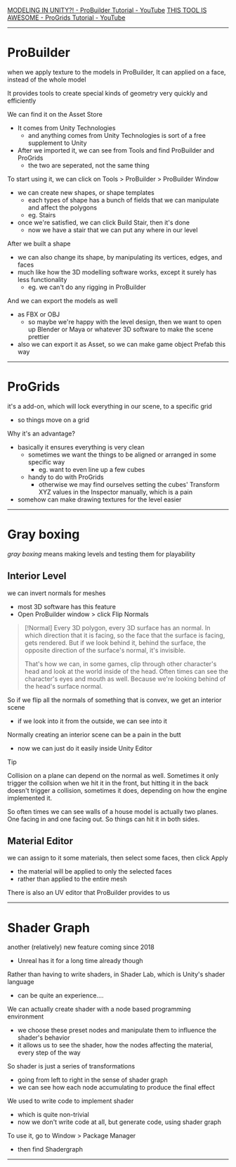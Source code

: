 [MODELING IN UNITY?! - ProBuilder Tutorial - YouTube](https://www.youtube.com/watch?v=PUSOg5YEflM)
[THIS TOOL IS AWESOME - ProGrids Tutorial - YouTube](https://www.youtube.com/watch?v=UtNvtIrJcNc)
___

# ProBuilder

when we apply texture to the models in ProBuilder,
It can applied on a face, instead of the whole model

It provides tools to create special kinds of geometry very quickly and efficiently

We can find it on the Asset Store
* It comes from Unity Technologies
	* and anything comes from Unity Technologies is sort of a free supplement to Unity
* After we imported it, we can see from Tools and find ProBuilder and ProGrids
	* the two are seperated, not the same thing

To start using it, we can click on Tools > ProBuilder > ProBuilder Window
* we can create new shapes, or shape templates
	* each types of shape has a bunch of fields that we can manipulate and affect the polygons
	* eg. Stairs
* once we're satisfied, we can click Build Stair, then it's done
	* now we have a stair that we can put any where in our level

After we built a shape
* we can also change its shape, by manipulating its vertices, edges, and faces
* much like how the 3D modelling software works, except it surely has less functionality
	* eg. we can't do any rigging in ProBuilder

And we can export the models as well
* as FBX or OBJ
	* so maybe we're happy with the level design, then we want to open up Blender or Maya or whatever 3D software to make the scene prettier
* also we can export it as Asset, so we can make game object Prefab this way
___

# ProGrids

it's a add-on, which will lock everything in our scene, to a specific grid
* so things move on a grid

Why it's an advantage?
* basically it ensures everything is very clean
	* sometimes we want the things to be aligned or arranged in some specific way
		* eg. want to even line up a few cubes
	* handy to do with ProGrids
		* otherwise we may find ourselves setting the cubes' Transform XYZ values in the Inspector manually, which is a pain
* somehow can make drawing textures for the level easier
___

# Gray boxing
*gray boxing* means making levels and testing them for playability


## Interior Level

we can invert normals for meshes
* most 3D software has this feature
* Open ProBuilder window > click Flip Normals

> [!Normal]
> Every 3D polygon, every 3D surface has an normal. In which direction that it is facing, so the face that the surface is facing, gets rendered. But if we look behind it, behind the surface, the opposite direction of the surface's normal, it's invisible.
> 
> That's how we can, in some games, clip through other character's head and look at the world inside of the head. Often times can see the character's eyes and mouth as well. Because we're looking behind of the head's surface normal.

So if we flip all the normals of something that is convex,
we get an interior scene
* if we look into it from the outside, we can see into it

Normally creating an interior scene can be a pain in the butt
* now we can just do it easily inside Unity Editor

> [!tip]
> Collision on a plane can depend on the normal as well. Sometimes it only trigger the collsion when we hit it in the front, but hitting it in the back doesn't trigger a collision, sometimes it does, depending on how the engine implemented it.
> 
> So often times we can see walls of a house model is actually two planes. One facing in and one facing out. So things can hit it in both sides.


## Material Editor

we can assign to it some materials, then select some faces, then click Apply
* the material will be applied to only the selected faces
* rather than applied to the entire mesh

There is also an UV editor that ProBuilder provides to us
___

# Shader Graph
another (relatively) new feature coming since 2018
* Unreal has it for a long time already though

Rather than having to write shaders, in Shader Lab, which is Unity's shader language
* can be quite an experience....

We can actually create shader with a node based programming environment
* we choose these preset nodes and manipulate them to influence the shader's behavior
* it allows us to see the shader, how the nodes affecting the material, every step of the way

So shader is just a series of transformations
* going from left to right in the sense of shader graph
* we can see how each node accumulating to produce the final effect

We used to write code to implement shader
* which is quite non-trivial
* now we don't write code at all, but generate code, using shader graph

To use it, go to Window > Package Manager
* then find Shadergraph
___
